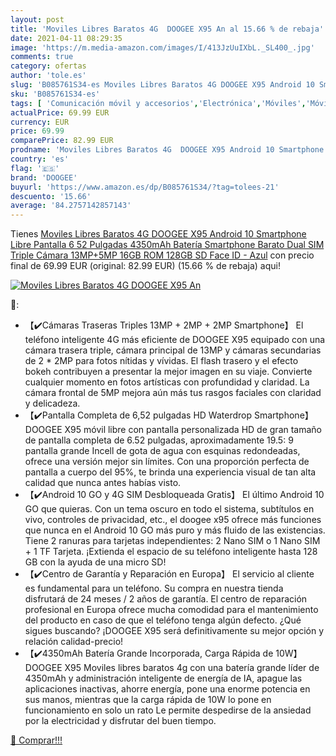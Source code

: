 ```yaml
---
layout: post
title: 'Moviles Libres Baratos 4G  DOOGEE X95 An al 15.66 % de rebaja'
date: 2021-04-11 08:29:35
image: 'https://m.media-amazon.com/images/I/413JzUuIXbL._SL400_.jpg'
comments: true
category: ofertas
author: 'tole.es'
slug: 'B085761S34-es Moviles Libres Baratos 4G DOOGEE X95 Android 10 Smartphone...'
sku: 'B085761S34-es'
tags: [ 'Comunicación móvil y accesorios','Electrónica','Móviles','Móviles y smartphones libres','android','doogee', ]
actualPrice: 69.99 EUR
currency: EUR
price: 69.99
comparePrice: 82.99 EUR
prodname: 'Moviles Libres Baratos 4G  DOOGEE X95 Android 10 Smartphone Libre  Pantalla 6 52 Pulgadas  4350mAh Batería  Smartphone Barato Dual SIM  Triple Cámara 13MP+5MP  16GB ROM  128GB SD  Face ID - Azul'
country: 'es'
flag: '🇪🇸'
brand: 'DOOGEE'
buyurl: 'https://www.amazon.es/dp/B085761S34/?tag=tolees-21'
descuento: '15.66'
average: '84.2757142857143'
---
```


Tienes [Moviles Libres Baratos 4G  DOOGEE X95 Android 10 Smartphone Libre  Pantalla 6 52 Pulgadas  4350mAh Batería  Smartphone Barato Dual SIM  Triple Cámara 13MP+5MP  16GB ROM  128GB SD  Face ID - Azul](https://www.amazon.es/dp/B085761S34/?tag=tolees-21) con precio final de  69.99 EUR (original: 82.99 EUR) (15.66 %  de rebaja) aqui!

[![Moviles Libres Baratos 4G  DOOGEE X95 An](https://m.media-amazon.com/images/I/413JzUuIXbL._SL400_.jpg)](https://www.amazon.es/dp/B085761S34/?tag=tolees-21)

🔎:

- 【✔️Cámaras Traseras Triples 13MP + 2MP + 2MP Smartphone】 El teléfono inteligente 4G más eficiente de DOOGEE X95 equipado con una cámara trasera triple, cámara principal de 13MP y cámaras secundarias de 2 * 2MP para fotos nítidas y vívidas. El flash trasero y el efecto bokeh contribuyen a presentar la mejor imagen en su viaje. Convierte cualquier momento en fotos artísticas con profundidad y claridad. La cámara frontal de 5MP mejora aún más tus rasgos faciales con claridad y delicadeza.
- 【✔️Pantalla Completa de 6,52 pulgadas HD Waterdrop Smartphone】 DOOGEE X95 móvil libre con pantalla personalizada HD de gran tamaño de pantalla completa de 6.52 pulgadas, aproximadamente 19.5: 9 pantalla grande Incell de gota de agua con esquinas redondeadas, ofrece una versión mejor sin límites. Con una proporción perfecta de pantalla a cuerpo del 95%, te brinda una experiencia visual de tan alta calidad que nunca antes habías visto.
- 【✔️Android 10 GO y 4G SIM Desbloqueada Gratis】 El último Android 10 GO que quieras. Con un tema oscuro en todo el sistema, subtítulos en vivo, controles de privacidad, etc., el doogee x95 ofrece más funciones que nunca en el Android 10 GO más puro y más fluido de las existencias. Tiene 2 ranuras para tarjetas independientes: 2 Nano SIM o 1 Nano SIM + 1 TF Tarjeta. ¡Extienda el espacio de su teléfono inteligente hasta 128 GB con la ayuda de una micro SD!
- 【✔️Centro de Garantía y Reparación en Europa】 El servicio al cliente es fundamental para un teléfono. Su compra en nuestra tienda disfrutará de 24 meses / 2 años de garantía. El centro de reparación profesional en Europa ofrece mucha comodidad para el mantenimiento del producto en caso de que el teléfono tenga algún defecto. ¿Qué sigues buscando? ¡DOOGEE X95 será definitivamente su mejor opción y relación calidad-precio!
- 【✔️4350mAh Batería Grande Incorporada, Carga Rápida de 10W】 DOOGEE X95 Moviles libres baratos 4g con una batería grande líder de 4350mAh y administración inteligente de energía de IA, apague las aplicaciones inactivas, ahorre energía, pone una enorme potencia en sus manos, mientras que la carga rápida de 10W lo pone en funcionamiento en solo un rato Le permite despedirse de la ansiedad por la electricidad y disfrutar del buen tiempo.

[🛒 Comprar!!!](https://www.amazon.es/dp/B085761S34/?tag=tolees-21)
